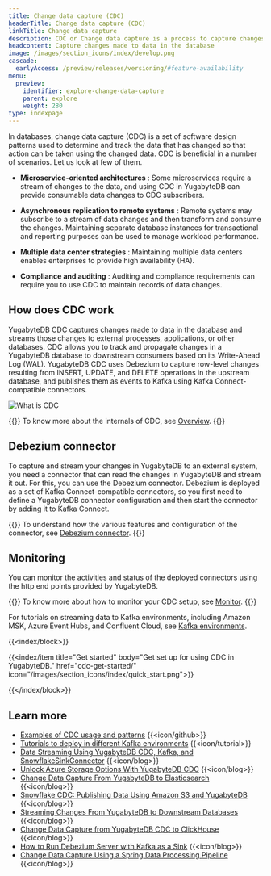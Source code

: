 ```yaml
---
title: Change data capture (CDC)
headerTitle: Change data capture (CDC)
linkTitle: Change data capture
description: CDC or Change data capture is a process to capture changes made to data in the database.
headcontent: Capture changes made to data in the database
image: /images/section_icons/index/develop.png
cascade:
  earlyAccess: /preview/releases/versioning/#feature-availability
menu:
  preview:
    identifier: explore-change-data-capture
    parent: explore
    weight: 280
type: indexpage
---
```

In databases, change data capture (CDC) is a set of software design patterns used to determine and track the data that has changed so that action can be taken using the changed data. CDC is beneficial in a number of scenarios. Let us look at few of them.

- **Microservice-oriented architectures** : Some microservices require a stream of changes to the data, and using CDC in YugabyteDB can provide consumable data changes to CDC subscribers.

- **Asynchronous replication to remote systems** : Remote systems may subscribe to a stream of data changes and then transform and consume the changes. Maintaining separate database instances for transactional and reporting purposes can be used to manage workload performance.

- **Multiple data center strategies** : Maintaining multiple data centers enables enterprises to provide high availability (HA).

- **Compliance and auditing** : Auditing and compliance requirements can require you to use CDC to maintain records of data changes.

## How does CDC work

YugabyteDB CDC captures changes made to data in the database and streams those changes to external processes, applications, or other databases. CDC allows you to track and propagate changes in a YugabyteDB database to downstream consumers based on its Write-Ahead Log (WAL). YugabyteDB CDC uses Debezium to capture row-level changes resulting from INSERT, UPDATE, and DELETE operations in the upstream database, and publishes them as events to Kafka using Kafka Connect-compatible connectors.

![What is CDC](/images/explore/cdc-overview-what.png)

{{<tip>}}
To know more about the internals of CDC, see [Overview](./cdc-overview).
{{</tip>}}

## Debezium connector

To capture and stream your changes in YugabyteDB to an external system, you need a connector that can read the changes in YugabyteDB and stream it out. For this, you can use the Debezium connector. Debezium is deployed as a set of Kafka Connect-compatible connectors, so you first need to define a YugabyteDB connector configuration and then start the connector by adding it to Kafka Connect.

{{<tip>}}
To understand how the various features and configuration of the connector, see [Debezium connector](./debezium-connector-yugabytedb).
{{</tip>}}

## Monitoring

You can monitor the activities and status of the deployed connectors using the http end points provided by YugabyteDB.

{{<tip>}}
To know more about how to monitor your CDC setup, see [Monitor](./cdc-monitor).
{{</tip>}}

For tutorials on streaming data to Kafka environments, including Amazon MSK, Azure Event Hubs, and Confluent Cloud, see [Kafka environments](/preview/tutorials/cdc-tutorials/).

{{<index/block>}}

  {{<index/item
    title="Get started"
    body="Get set up for using CDC in YugabyteDB."
    href="cdc-get-started/"
    icon="/images/section_icons/index/quick_start.png">}}

{{</index/block>}}

## Learn more

* [Examples of CDC usage and patterns](https://github.com/yugabyte/cdc-examples/tree/main) {{<icon/github>}}
* [Tutorials to deploy in different Kafka environments](../../tutorials/cdc-tutorials/) {{<icon/tutorial>}}
* [Data Streaming Using YugabyteDB CDC, Kafka, and SnowflakeSinkConnector](https://www.yugabyte.com/blog/data-streaming-using-yugabytedb-cdc-kafka-and-snowflakesinkconnector/) {{<icon/blog>}}
* [Unlock Azure Storage Options With YugabyteDB CDC](https://www.yugabyte.com/blog/unlocking-azure-storage-options-with-yugabytedb-cdc/) {{<icon/blog>}}
* [Change Data Capture From YugabyteDB to Elasticsearch](https://www.yugabyte.com/blog/change-data-capture-cdc-yugabytedb-elasticsearch/) {{<icon/blog>}}
* [Snowflake CDC: Publishing Data Using Amazon S3 and YugabyteDB](https://www.yugabyte.com/blog/snowflake-cdc-publish-data-using-amazon-s3-yugabytedb/) {{<icon/blog>}}
* [Streaming Changes From YugabyteDB to Downstream Databases](https://www.yugabyte.com/blog/streaming-changes-yugabytedb-cdc-downstream-databases/) {{<icon/blog>}}
* [Change Data Capture from YugabyteDB CDC to ClickHouse](https://www.yugabyte.com/blog/change-data-capture-cdc-yugabytedb-clickhouse/) {{<icon/blog>}}
* [How to Run Debezium Server with Kafka as a Sink](https://www.yugabyte.com/blog/change-data-capture-cdc-run-debezium-server-kafka-sink/) {{<icon/blog>}}
* [Change Data Capture Using a Spring Data Processing Pipeline](https://www.yugabyte.com/blog/change-data-capture-cdc-spring-data-processing-pipeline/) {{<icon/blog>}}
